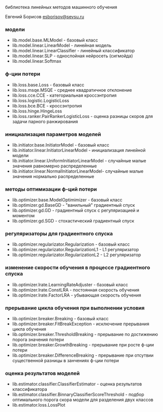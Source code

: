 библиотека линейных методов машинного обучения

Евгений Борисов <esborisov@sevsu.ru>


### модели

- lib.model.base.MLModel - базовый класс
- lib.model.linear.LinearModel - линейная модель
- lib.model.linear.LinearClassifier - линейный классификатор
- lib.model.linear.SLP - однослойная нейросеть (сигмойда)
- lib.model.linear.Softmax 


### ф-ции потери

- lib.loss.base.Loss - базовый класс
- lib.loss.msqe.MSQE - среднее квадратичное отклонение
- lib.loss.cce.CCE - категориальная кроссэнтропия
- lib.loss.logistic.LogisticLoss 
- lib.loss.bce.BCE - кроссэнтропия
- lib.loss.hinge.HingeLoss  
- lib.loss.ranker.PairRankerLogisticLoss - оценка разницы скоров для задачи парного ранжирования


### инициализация параметров моделей

- lib.initiator.base.InitiatorModel - базовый класс
- lib.initiator.linear.InitiatorLinearModel - инициализация линейной модели
- lib.initiator.linear.UniformInitiatorLinearModel - случайные малые значения равномерно распределенные 
- lib.initiator.linear.NormalInitiatorLinearModel-  случайные малые значения нормально распределенные 



### методы оптимизации ф-ций потери

- lib.optimizer.base.ModelOptimimizer - базовый класс
- lib.optimizer.gd.BaseGD - "ванильный" градиентный спуск
- lib.optimizer.gd.GD - градиентный спуск с регуляризацией и моментом
- lib.optimizer.gd.SGD - стохастический градиентный спуск


### регуляризаторы для градиентного спуска

- lib.optimizer.regularizator.Regularization - базовый класс
- lib.optimizer.regularizator.RegularizationL1 - L1 регуляризатор
- lib.optimizer.regularizator.RegularizationL2 - L2 регуляризатор


### изменение скорости обучения в процессе градиентного спуска

- lib.optimizer.lrate.LearningRateAdjuster - базовый класс
- lib.optimizer.lrate.ConstLRA - постоянная скорость обучения
- lib.optimizer.lrate.FactorLRA - убывающая скорость обучения


### прерывание цикла обучения при выполнении условия

- lib.optimizer.breaker.Breaking - базовый класс
- lib.optimizer.breaker.FitBreakException - исключение прерывания цикла обучения
- lib.optimizer.breaker.ThresholdBreaking - прерывание по достижению порога значения потери
- lib.optimizer.breaker.GrowthBreaking - прерывание при росте ф-ции потери
- lib.optimizer.breaker.DifferenceBreaking -  прерывание при отсутвии существенной разницы в занчениях ф-ции потери


### оценка результатов моделей 

- lib.estimator.classifier.ClassifierEstimator - оценка результатов классификатора
- lib.estimator.classifier.BinnaryClassifierScoreThreshold - подбор оптимального порога скора модели для разделения двух классов
- lib.estimator.loss.LossPlot

